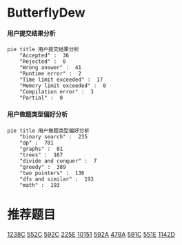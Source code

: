 # ButterflyDew

<!-- tabs:start -->



#### **用户提交结果分析**

```mermaid
pie title 用户提交结果分析
    "Accepted" :  36
    "Rejected" :  0
    "Wrong answer" :  41
    "Runtime error" :  2
    "Time limit exceeded" :  17
    "Memory limit exceeded" :  0
    "Compilation error" :  3
    "Partial" :  0
```

#### **用户做题类型偏好分析**

```mermaid
pie title 用户做题类型偏好分析
    "binary search" :  235
    "dp" :  781
    "graphs" :  81
    "trees" :  167
    "divide and conquer" :  7
    "greedy" :  389
    "two pointers" :  136
    "dfs and similar" :  193
    "math" :  193
```



<!-- tabs:end -->
# 推荐题目
[1238C](https://codeforces.com/contest/1238/problem/C)
[552C](https://codeforces.com/contest/552/problem/C)
[592C](https://codeforces.com/contest/592/problem/C)
[225E](https://codeforces.com/contest/225/problem/E)
[10151](https://codeforces.com/contest/1015/problem/1)
[592A](https://codeforces.com/contest/592/problem/A)
[478A](https://codeforces.com/contest/478/problem/A)
[591C](https://codeforces.com/contest/591/problem/C)
[551E](https://codeforces.com/contest/551/problem/E)
[1142D](https://codeforces.com/contest/1142/problem/D)
